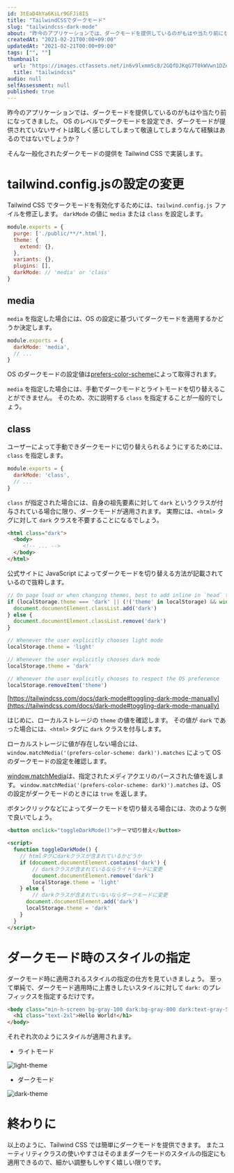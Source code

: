 ```yaml
---
id: 3tEaD4hYa6KiLr9GFJi8IS
title: "TailwindCSSでダークモード"
slug: "tailwindcss-dark-mode"
about: "昨今のアプリケーションでは、ダークモードを提供しているのがもはや当たり前になってきました。 OSのレベルでダークモードを設定することができ、ダークモードが提供されていないサイトは眩しく感じしてしまって敬遠してしまうなんて経験はあるのではないでしょうか？  そんな一般化されたダークモードの提供をTailwind CSSで実装します。"
createdAt: "2021-02-21T00:00+09:00"
updatedAt: "2021-02-21T00:00+09:00"
tags: ["", ""]
thumbnail:
  url: "https://images.ctfassets.net/in6v9lxmm5c8/2GQfDJKqG7T0kWVwn1DZeJ/679ebd658ac716ded2dd61bb200e4780/tailwindcss.png"
  title: "tailwindcss"
audio: null
selfAssessment: null
published: true
---
```

昨今のアプリケーションでは、ダークモードを提供しているのがもはや当たり前になってきました。
OS のレベルでダークモードを設定でき、ダークモードが提供されていないサイトは眩しく感じしてしまって敬遠してしまうなんて経験はあるのではないでしょうか？

そんな一般化されたダークモードの提供を Tailwind CSS で実装します。

# tailwind.config.jsの設定の変更

Tailwind CSS でタークモードを有効化するためには、`tailwind.config.js` ファイルを修正します。
`darkMode` の値に `media` または `class` を設定します。

```js
module.exports = {
  purge: ['./public/**/*.html'],
  theme: {
    extend: {},
  },
  variants: {},
  plugins: [],
  darkMode: // 'media' or 'class'
}
```

## media

`media` を指定した場合には、OS の設定に基づいてダークモードを適用するかどうか決定します。

```js
module.exports = {
  darkMode: 'media',
  // ...
}
```

OS のダークモードの設定値は[prefers-color-scheme](https://developer.mozilla.org/ja/docs/Web/CSS/@media/prefers-color-scheme)によって取得されます。

`media` を指定した場合には、手動でダークモードとライトモードを切り替えることができません。
そのため、次に説明する `class` を指定することが一般的でしょう。

## class

ユーザーによって手動できダークモードに切り替えられるようにするためには、`class` を指定します。

```js
module.exports = {
  darkMode: 'class',
  // ...
}
```

`class` が指定された場合には、自身の祖先要素に対して `dark` というクラスが付与されている場合に限り、ダークモードが適用されます。
実際には、`<html>` タグに対して `dark` クラスを不要することになるでしょう。

```html
<html class="dark">
  <body>
     <!-- ... -->
  </body>
</html>
```

公式サイトに JavaScript によってダークモードを切り替える方法が記載されているので抜粋します。

```js
// On page load or when changing themes, best to add inline in `head` to avoid FOUC
if (localStorage.theme === 'dark' || (!('theme' in localStorage) && window.matchMedia('(prefers-color-scheme: dark)').matches)) {
  document.documentElement.classList.add('dark')
} else {
  document.documentElement.classList.remove('dark')
}

// Whenever the user explicitly chooses light mode
localStorage.theme = 'light'

// Whenever the user explicitly chooses dark mode
localStorage.theme = 'dark'

// Whenever the user explicitly chooses to respect the OS preference
localStorage.removeItem('theme')
```
[https://tailwindcss.com/docs/dark-mode#toggling-dark-mode-manually](https://tailwindcss.com/docs/dark-mode#toggling-dark-mode-manually)

 はじめに、ローカルストレージの `theme` の値を確認します。
 その値が `dark` であった場合には、`<html>` タグに `dark` クラスを付与します。

 ローカルストレージに値が存在しない場合には、`window.matchMedia('(prefers-color-scheme: dark)').matches` によって OS のダークモードの設定を確認します。

 [window.matchMedia](https://developer.mozilla.org/ja/docs/Web/API/Window/matchMedia)は、指定されたメディアクエリのパースされた値を返します。
 `window.matchMedia('(prefers-color-scheme: dark)').matches` は、OS の設定がダークモードのときには `true` を返します。

ボタンクリックなどによってダークモードを切り替える場合には、次のような例で良いでしょう。

```html
<button onclick="toggleDarkMode()">テーマ切り替え</button>

<script>
  function toggleDarkMode() {
    // htmlタグにdarkクラスが含まれているかどうか
    if (document.documentElement.contains('dark') {
        // darkクラスが含まれているならライトモードに変更
        document.documentElement.remove('dark')
        localStorage.theme = 'light'
    } else {
        // darkクラスが含まれていないならダークモードに変更
      document.documentElement.add('dark')
      localStorage.theme = 'dark'
    }
  }
</script>
```

# ダークモード時のスタイルの指定

ダークモード時に適用されるスタイルの指定の仕方を見ていきましょう。
至って単純で、ダークモード適用時に上書きしたいスタイルに対して `dark:` のプレフィックスを指定するだけです。

```html
<body class="min-h-screen bg-gray-100 dark:bg-gray-800 dark:text-gray-50">
  <h1 class="text-2xl">Hello World!</h1>
</body>
```

それぞれ次のようにスタイルが適用されます。

- ライトモード

![light-theme](//images.ctfassets.net/in6v9lxmm5c8/5EOzwR5Ix10tZnlrDhBi0m/a0bf29637918ccba12fe3d0bb02b7720/____________________________2021-02-21_21.03.26.png)

- ダークモード

![dark-theme](//images.ctfassets.net/in6v9lxmm5c8/ZIqIXXQn2cIKQsrLkEEdB/1435da48b667472823d0f072715ed393/____________________________2021-02-21_21.03.49.png)

# 終わりに

以上のように、Tailwind CSS では簡単にダークモードを提供できます。
またユーティリティクラスの使いやすさはそのままダークモードのスタイルの指定にも適用できるので、細かい調整もしやすく嬉しい限りです。

